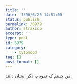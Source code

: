 ```yaml
---
title: ''
date: '1396/6/25 14:51:00'
status: publish
permalink: /6979
author: straxico
excerpt: ''
type: post
id: 6979
category:
    - tytomood
tag: []
post_format: []
---
```

‌‏من چنینم که نمودم، دگر ایشان دانند.